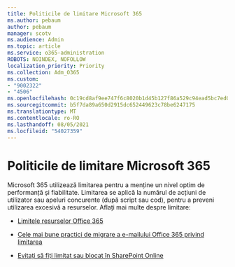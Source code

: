 ```yaml
---
title: Politicile de limitare Microsoft 365
ms.author: pebaum
author: pebaum
manager: scotv
ms.audience: Admin
ms.topic: article
ms.service: o365-administration
ROBOTS: NOINDEX, NOFOLLOW
localization_priority: Priority
ms.collection: Adm_O365
ms.custom:
- "9002322"
- "4506"
ms.openlocfilehash: 0c19cd8af9ee747f6c8020b1d45b127f86a529c94ead5bc7ed08e0f74f332b65
ms.sourcegitcommit: b5f7da89a650d2915dc652449623c78be6247175
ms.translationtype: MT
ms.contentlocale: ro-RO
ms.lasthandoff: 08/05/2021
ms.locfileid: "54027359"
---
```

# <a name="microsoft-365-throttle-policies"></a>Politicile de limitare Microsoft 365

Microsoft 365 utilizează limitarea pentru a menține un nivel optim de performanță și fiabilitate. Limitarea se aplică la numărul de acțiuni de utilizator sau apeluri concurente (după script sau cod), pentru a preveni utilizarea excesivă a resurselor. Aflați mai multe despre limitare:

- [Limitele resurselor Office 365](https://docs.microsoft.com/office365/Enterprise/office-365-resource-limits)

- [Cele mai bune practici de migrare a e-mailului Office 365 privind limitarea](https://docs.microsoft.com/exchange/mailbox-migration/office-365-migration-best-practices#office-365-throttling)

- [Evitați să fiți limitat sau blocat în SharePoint Online](https://docs.microsoft.com/sharepoint/dev/general-development/how-to-avoid-getting-throttled-or-blocked-in-sharepoint-online)
